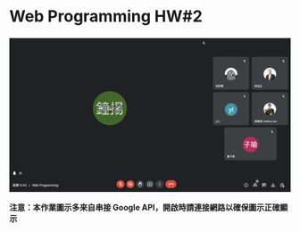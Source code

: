 # Web Programming HW#2
![alt text](https://github.com/judycpc/wp1111/blob/main/hw2/demo.png?raw=true)

**注意：本作業圖示多來自串接 Google API，開啟時請連接網路以確保圖示正確顯示**

